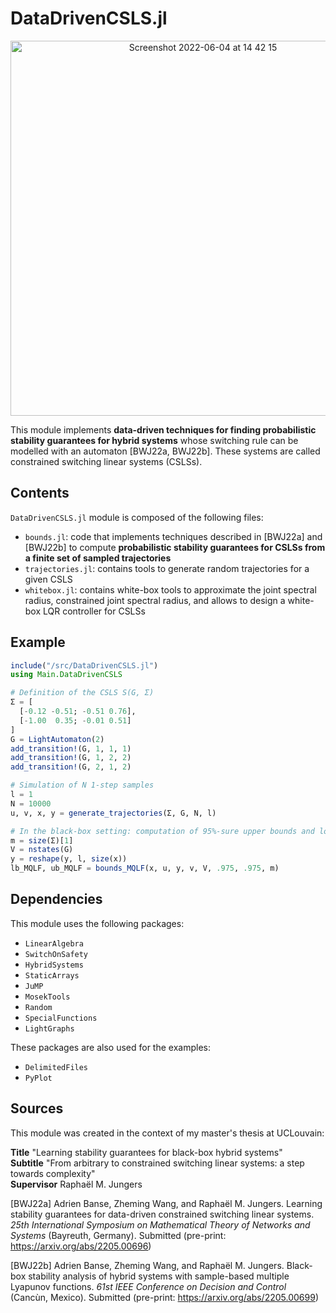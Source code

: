 # DataDrivenCSLS.jl

<p align="center">
  <img width="600" alt="Screenshot 2022-06-04 at 14 42 15" src="https://user-images.githubusercontent.com/45042779/171999438-d44997ef-6832-47ad-8f8a-7223aa64de18.png">
</p>

This module implements **data-driven techniques for finding probabilistic stability guarantees for hybrid systems** whose switching rule can be modelled with an automaton [BWJ22a, BWJ22b]. These systems are called constrained switching linear systems (CSLSs).

## Contents

<code>DataDrivenCSLS.jl</code> module is composed of the following files:
* <code>bounds.jl</code>: code that implements techniques described in [BWJ22a] and [BWJ22b] to compute **probabilistic stability guarantees for CSLSs from a finite set of sampled trajectories**
* <code>trajectories.jl</code>: contains tools to generate random trajectories for a given CSLS
* <code>whitebox.jl</code>: contains white-box tools to approximate the joint spectral radius, constrained joint spectral radius, and allows to design a white-box LQR controller for CSLSs

## Example

```julia
include("/src/DataDrivenCSLS.jl")
using Main.DataDrivenCSLS

# Definition of the CSLS S(G, Σ)
Σ = [
  [-0.12 -0.51; -0.51 0.76],
  [-1.00  0.35; -0.01 0.51]
]
G = LightAutomaton(2)
add_transition!(G, 1, 1, 1)
add_transition!(G, 1, 2, 2)
add_transition!(G, 2, 1, 2)

# Simulation of N 1-step samples
l = 1
N = 10000
u, v, x, y = generate_trajectories(Σ, G, N, l)

# In the black-box setting: computation of 95%-sure upper bounds and lower bounds on the CJSR from data
m = size(Σ)[1]
V = nstates(G)
y = reshape(y, l, size(x))
lb_MQLF, ub_MQLF = bounds_MQLF(x, u, y, v, V, .975, .975, m)
```

## Dependencies

This module uses the following packages:
* <code>LinearAlgebra</code>
* <code>SwitchOnSafety</code>
* <code>HybridSystems</code>
* <code>StaticArrays</code>
* <code>JuMP</code>
* <code>MosekTools</code>
* <code>Random</code>
* <code>SpecialFunctions</code>
* <code>LightGraphs</code>

These packages are also used for the examples:
* <code>DelimitedFiles</code>
* <code>PyPlot</code>

## Sources

This module was created in the context of my master's thesis at UCLouvain:

**Title** "Learning stability guarantees for black-box hybrid systems"\
**Subtitle** "From arbitrary to constrained switching linear systems: a step towards complexity"\
**Supervisor** Raphaël M. Jungers

[BWJ22a] Adrien Banse, Zheming Wang, and Raphaël M. Jungers. Learning stability guarantees for data-driven constrained switching linear systems. _25th International Symposium on Mathematical Theory of Networks and Systems_ (Bayreuth, Germany). Submitted (pre-print: https://arxiv.org/abs/2205.00696)

[BWJ22b] Adrien Banse, Zheming Wang, and Raphaël M. Jungers. Black-box stability analysis of hybrid systems with sample-based multiple Lyapunov functions. _61st IEEE Conference on Decision and Control_ (Cancùn, Mexico). Submitted (pre-print: https://arxiv.org/abs/2205.00699)

